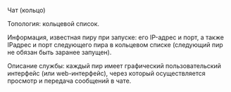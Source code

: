 Чат (кольцо)

Топология: кольцевой список.

Информация, известная пиру при запуске: его IP-адрес и порт, а также IPадрес и порт следующего пира в кольцевом списке (следующий пир не обязан быть заранее запущен).

Описание службы: каждый пир имеет графический пользовательский интерфейс (или web-интерфейс), через который осуществляется просмотр и передача сообщений в чате.

